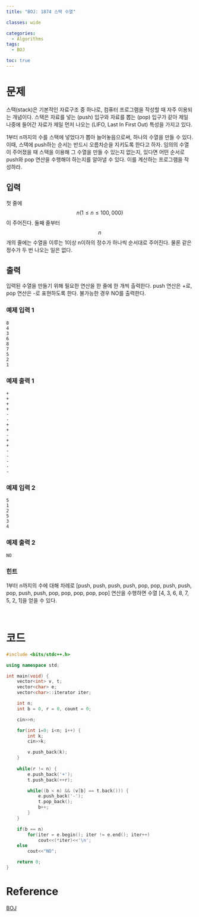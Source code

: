 ```yaml
---
title: "BOJ: 1874 스택 수열"

classes: wide

categories:
  - Algorithms
tags:
  - BOJ

toc: true
---
```


# 문제

스택(stack)은 기본적인 자료구조 중 하나로, 컴퓨터 프로그램을 작성할 때 자주 이용되는 개념이다. 스택은 자료를 넣는 (push) 입구와 자료를 뽑는 (pop) 입구가 같아 제일 나중에 들어간 자료가 제일 먼저 나오는 (LIFO, Last In First Out) 특성을 가지고 있다.

1부터 n까지의 수를 스택에 넣었다가 뽑아 늘어놓음으로써, 하나의 수열을 만들 수 있다. 이때, 스택에 push하는 순서는 반드시 오름차순을 지키도록 한다고 하자. 임의의 수열이 주어졌을 때 스택을 이용해 그 수열을 만들 수 있는지 없는지, 있다면 어떤 순서로 push와 pop 연산을 수행해야 하는지를 알아낼 수 있다. 이를 계산하는 프로그램을 작성하라.

## 입력

첫 줄에 $$n (1 \leq n \leq 100,000)$$이 주어진다. 둘째 줄부터 $$n$$개의 줄에는 수열을 이루는 1이상 n이하의 정수가 하나씩 순서대로 주어진다. 물론 같은 정수가 두 번 나오는 일은 없다.

## 출력

입력된 수열을 만들기 위해 필요한 연산을 한 줄에 한 개씩 출력한다. push 연산은 +로, pop 연산은 -로 표현하도록 한다. 불가능한 경우 NO를 출력한다.

### 예제 입력 1

```shell
8
4
3
6
8
7
5
2
1
```

### 예제 출력 1

```shell
+
+
+
+
-
-
+
+
-
+
+
-
-
-
-
-
```

### 예제 입력 2

```shell
5
1
2
5
3
4
```

### 예제 출력 2

```shell
NO
```

### 힌트

1부터 n까지의 수에 대해 차례로 [push, push, push, push, pop, pop, push, push, pop, push, push, pop, pop, pop, pop, pop] 연산을 수행하면 수열 [4, 3, 6, 8, 7, 5, 2, 1]을 얻을 수 있다.

<br/>

# 코드

```cpp
#include <bits/stdc++.h>

using namespace std;

int main(void) {
    vector<int> v, t;
    vector<char> e;
    vector<char>::iterator iter;

    int n;
    int b = 0, r = 0, count = 0;

    cin>>n;

    for(int i=0; i<n; i++) {
        int k;
        cin>>k;

        v.push_back(k);
    }
    
    while(r != n) {
        e.push_back('+');
        t.push_back(++r);

        while((b < n) && (v[b] == t.back())) {
            e.push_back('-');
            t.pop_back();
            b++;
        }
    }

    if(b == n)
        for(iter = e.begin(); iter != e.end(); iter++) 
            cout<<(*iter)<<'\n';
    else
        cout<<"NO";

    return 0;
}
```

# Reference

[BOJ](https://www.acmicpc.net/problem/1874)
